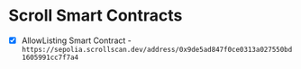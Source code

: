# Scroll Smart Contracts

- [x] AllowListing Smart Contract - `https://sepolia.scrollscan.dev/address/0x9de5ad847f0ce0313a027550bd1605991cc7f7a4`



